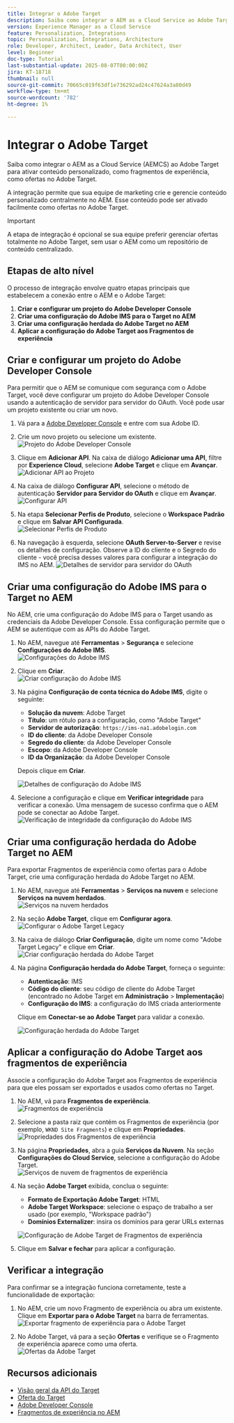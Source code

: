 ```yaml
---
title: Integrar o Adobe Target
description: Saiba como integrar o AEM as a Cloud Service ao Adobe Target para gerenciar e ativar conteúdo personalizado (Fragmentos de experiência) como ofertas.
version: Experience Manager as a Cloud Service
feature: Personalization, Integrations
topic: Personalization, Integrations, Architecture
role: Developer, Architect, Leader, Data Architect, User
level: Beginner
doc-type: Tutorial
last-substantial-update: 2025-08-07T00:00:00Z
jira: KT-18718
thumbnail: null
source-git-commit: 70665c019f63df1e736292ad24c47624a3a80d49
workflow-type: tm+mt
source-wordcount: '782'
ht-degree: 1%

---
```



# Integrar o Adobe Target

Saiba como integrar o AEM as a Cloud Service (AEMCS) ao Adobe Target para ativar conteúdo personalizado, como fragmentos de experiência, como ofertas no Adobe Target.

A integração permite que sua equipe de marketing crie e gerencie conteúdo personalizado centralmente no AEM. Esse conteúdo pode ser ativado facilmente como ofertas no Adobe Target.

>[!IMPORTANT]
>
>A etapa de integração é opcional se sua equipe preferir gerenciar ofertas totalmente no Adobe Target, sem usar o AEM como um repositório de conteúdo centralizado.

## Etapas de alto nível

O processo de integração envolve quatro etapas principais que estabelecem a conexão entre o AEM e o Adobe Target:

1. **Criar e configurar um projeto do Adobe Developer Console**
2. **Criar uma configuração do Adobe IMS para o Target no AEM**
3. **Criar uma configuração herdada do Adobe Target no AEM**
4. **Aplicar a configuração do Adobe Target aos Fragmentos de experiência**

## Criar e configurar um projeto do Adobe Developer Console

Para permitir que o AEM se comunique com segurança com o Adobe Target, você deve configurar um projeto do Adobe Developer Console usando a autenticação de servidor para servidor do OAuth. Você pode usar um projeto existente ou criar um novo.

1. Vá para a [Adobe Developer Console](https://developer.adobe.com/console) e entre com sua Adobe ID.

2. Crie um novo projeto ou selecione um existente.\
   ![Projeto do Adobe Developer Console](../assets/setup/adc-project.png)

3. Clique em **Adicionar API**. Na caixa de diálogo **Adicionar uma API**, filtre por **Experience Cloud**, selecione **Adobe Target** e clique em **Avançar**.\
   ![Adicionar API ao Projeto](../assets/setup/adc-add-api.png)

4. Na caixa de diálogo **Configurar API**, selecione o método de autenticação **Servidor para Servidor do OAuth** e clique em **Avançar**.\
   ![Configurar API](../assets/setup/adc-configure-api.png)

5. Na etapa **Selecionar Perfis de Produto**, selecione o **Workspace Padrão** e clique em **Salvar API Configurada**.\
   ![Selecionar Perfis de Produto](../assets/setup/adc-select-product-profiles.png)

6. Na navegação à esquerda, selecione **OAuth Server-to-Server** e revise os detalhes de configuração. Observe a ID do cliente e o Segredo do cliente - você precisa desses valores para configurar a integração do IMS no AEM.
   ![Detalhes de servidor para servidor do OAuth](../assets/setup/adc-oauth-server-to-server.png)

## Criar uma configuração do Adobe IMS para o Target no AEM

No AEM, crie uma configuração do Adobe IMS para o Target usando as credenciais da Adobe Developer Console. Essa configuração permite que o AEM se autentique com as APIs do Adobe Target.

1. No AEM, navegue até **Ferramentas** > **Segurança** e selecione **Configurações do Adobe IMS**.\
   ![Configurações do Adobe IMS](../assets/setup/aem-ims-configurations.png)

2. Clique em **Criar**.\
   ![Criar configuração do Adobe IMS](../assets/setup/aem-create-ims-configuration.png)

3. Na página **Configuração de conta técnica do Adobe IMS**, digite o seguinte:
   - **Solução da nuvem**: Adobe Target
   - **Título**: um rótulo para a configuração, como &quot;Adobe Target&quot;
   - **Servidor de autorização**: `https://ims-na1.adobelogin.com`
   - **ID do cliente**: da Adobe Developer Console
   - **Segredo do cliente**: da Adobe Developer Console
   - **Escopo**: da Adobe Developer Console
   - **ID da Organização**: da Adobe Developer Console

   Depois clique em **Criar**.

   ![Detalhes de configuração do Adobe IMS](../assets/setup/aem-ims-configuration-details.png)

4. Selecione a configuração e clique em **Verificar integridade** para verificar a conexão. Uma mensagem de sucesso confirma que o AEM pode se conectar ao Adobe Target.\
   ![Verificação de integridade da configuração do Adobe IMS](../assets/setup/aem-ims-configuration-health-check.png)

## Criar uma configuração herdada do Adobe Target no AEM

Para exportar Fragmentos de experiência como ofertas para o Adobe Target, crie uma configuração herdada do Adobe Target no AEM.

1. No AEM, navegue até **Ferramentas** > **Serviços na nuvem** e selecione **Serviços na nuvem herdados**.\
   ![Serviços na nuvem herdados](../assets/setup/aem-legacy-cloud-services.png)

2. Na seção **Adobe Target**, clique em **Configurar agora**.\
   ![Configurar o Adobe Target Legacy](../assets/setup/aem-configure-adobe-target-legacy.png)

3. Na caixa de diálogo **Criar Configuração**, digite um nome como &quot;Adobe Target Legacy&quot; e clique em **Criar**.\
   ![Criar configuração herdada do Adobe Target](../assets/setup/aem-create-adobe-target-legacy-configuration.png)

4. Na página **Configuração herdada do Adobe Target**, forneça o seguinte:
   - **Autenticação**: IMS
   - **Código do cliente**: seu código de cliente do Adobe Target (encontrado no Adobe Target em **Administração** > **Implementação**)
   - **Configuração do IMS**: a configuração do IMS criada anteriormente

   Clique em **Conectar-se ao Adobe Target** para validar a conexão.

   ![Configuração herdada do Adobe Target](../assets/setup/aem-target-legacy-configuration.png)

## Aplicar a configuração do Adobe Target aos fragmentos de experiência

Associe a configuração do Adobe Target aos Fragmentos de experiência para que eles possam ser exportados e usados como ofertas no Target.

1. No AEM, vá para **Fragmentos de experiência**.\
   ![Fragmentos de experiência](../assets/setup/aem-experience-fragments.png)

2. Selecione a pasta raiz que contém os Fragmentos de experiência (por exemplo, `WKND Site Fragments`) e clique em **Propriedades**.\
   ![Propriedades dos Fragmentos de experiência](../assets/setup/aem-experience-fragments-properties.png)

3. Na página **Propriedades**, abra a guia **Serviços da Nuvem**. Na seção **Configurações do Cloud Service**, selecione a configuração do Adobe Target.\
   ![Serviços de nuvem de fragmentos de experiência](../assets/setup/aem-experience-fragments-cloud-services.png)

4. Na seção **Adobe Target** exibida, conclua o seguinte:
   - **Formato de Exportação Adobe Target**: HTML
   - **Adobe Target Workspace**: selecione o espaço de trabalho a ser usado (por exemplo, &quot;Workspace padrão&quot;)
   - **Domínios Externalizer**: insira os domínios para gerar URLs externas

   ![Configuração de Adobe Target de Fragmentos de experiência](../assets/setup/aem-experience-fragments-adobe-target-configuration.png)

5. Clique em **Salvar e fechar** para aplicar a configuração.

## Verificar a integração

Para confirmar se a integração funciona corretamente, teste a funcionalidade de exportação:

1. No AEM, crie um novo Fragmento de experiência ou abra um existente. Clique em **Exportar para o Adobe Target** na barra de ferramentas.\
   ![Exportar fragmento de experiência para o Adobe Target](../assets/setup/aem-export-experience-fragment-to-adobe-target.png)

2. No Adobe Target, vá para a seção **Ofertas** e verifique se o Fragmento de experiência aparece como uma oferta.\
   ![Ofertas da Adobe Target](../assets/setup/adobe-target-xf-as-offer.png)

## Recursos adicionais

- [Visão geral da API do Target](https://experienceleague.adobe.com/en/docs/target-dev/developer/api/target-api-overview)
- [Oferta do Target](https://experienceleague.adobe.com/en/docs/target/using/experiences/offers/manage-content)
- [Adobe Developer Console](https://developer.adobe.com/developer-console/docs/guides/)
- [Fragmentos de experiência no AEM](https://experienceleague.adobe.com/en/docs/experience-manager-learn/sites/experience-fragments/experience-fragments-feature-video-use)